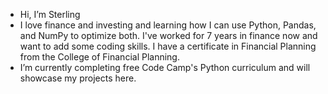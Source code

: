 - Hi, I’m Sterling
- I love finance and investing and learning how I can use Python, Pandas, and NumPy to optimize both. I've worked for 7 years in finance now and want to add some coding skills. I have a certificate in Financial Planning from the College of Financial Planning.
- I’m currently completing free Code Camp's Python curriculum and will showcase my projects here.

<!---
BruceWayne16/BruceWayne16 is a ✨ special ✨ repository because its `README.md` (this file) appears on your GitHub profile.
You can click the Preview link to take a look at your changes.
--->
